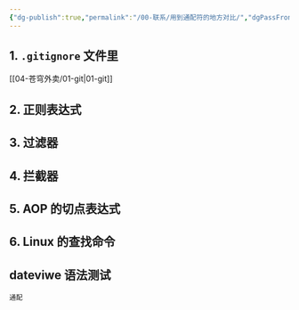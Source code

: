 ```yaml
---
{"dg-publish":true,"permalink":"/00-联系/用到通配符的地方对比/","dgPassFrontmatter":true}
---
```




## 1. `.gitignore` 文件里

[[04-苍穹外卖/01-git\|01-git]]


## 2. 正则表达式


## 3. 过滤器


## 4. 拦截器


## 5. AOP 的切点表达式


## 6. Linux 的查找命令


## dateviwe 语法测试

```query
通配
```
